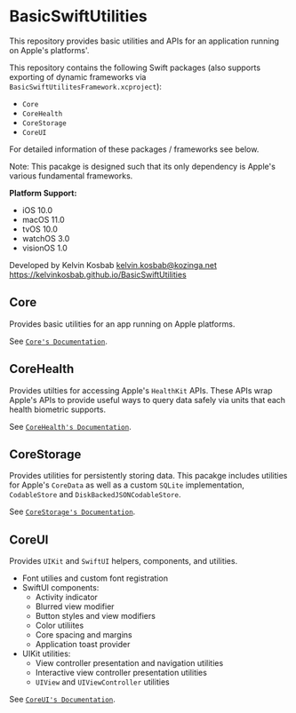 # BasicSwiftUtilities

This repository provides basic utilities and APIs for an application running on Apple's platforms'.

This repository contains the following Swift packages (also supports exporting of dynamic frameworks via `BasicSwiftUtilitesFramework.xcproject`):
- ``Core``
- ``CoreHealth``
- ``CoreStorage``
- ``CoreUI``

For detailed information of these packages / frameworks see below.

Note: This pacakge is designed such that its only dependency is Apple's various fundamental frameworks.

**Platform Support:**
- iOS 10.0
- macOS 11.0
- tvOS 10.0
- watchOS 3.0
- visionOS 1.0

Developed by Kelvin Kosbab
kelvin.kosbab@kozinga.net
https://kelvinkosbab.github.io/BasicSwiftUtilities

## Core

Provides basic utilities for an app running on Apple platforms.

See [`Core's Documentation`](./Sources/Core/Documentation.docc/Documentation.md).

## CoreHealth

Provides utilties for accessing Apple's `HealthKit` APIs. These APIs wrap Apple's APIs to provide
useful ways to query data safely via units that each health biometric supports.

See [`CoreHealth's Documentation`](./Sources/CoreHealth/Documentation.docc/Documentation.md).

## CoreStorage

Provides utilities for persistently storing data. This pacakge includes utilities for Apple's
`CoreData` as well as a custom `SQLite` implementation, ``CodableStore`` and
``DiskBackedJSONCodableStore``.

See [`CoreStorage's Documentation`](./Sources/CoreStorage/Documentation.docc/Documentation.md).

## CoreUI

Provides `UIKit` and `SwiftUI` helpers, components, and utilities.

- Font utilies and custom font registration
- SwiftUI components:
  - Activity indicator
  - Blurred view modifier
  - Button styles and view modifiers
  - Color utiliites
  - Core spacing and margins
  - Application toast provider
- UIKit utilities:
  - View controller presentation and navigation utilities
  - Interactive view controller presentation utilities
  - `UIView` and `UIViewController` utilities

See [`CoreUI's Documentation`](./Sources/CoreUI/Documentation.docc/Documentation.md).
